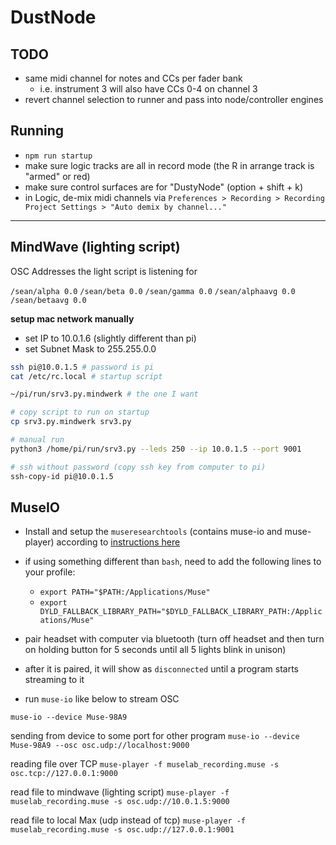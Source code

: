 # DustNode #

## TODO

* same midi channel for notes and CCs per fader bank
  - i.e. instrument 3 will also have CCs 0-4 on channel 3
* revert channel selection to runner and pass into node/controller engines

## Running

* `npm run startup`
* make sure logic tracks are all in record mode (the R in arrange track is "armed" or red)
* make sure control surfaces are for "DustyNode" (option + shift + k)
* in Logic, de-mix midi channels via `Preferences > Recording > Recording Project Settings > "Auto demix by channel..."`

---

## MindWave (lighting script) ##

OSC Addresses the light script is listening for

`/sean/alpha 0.0`
`/sean/beta 0.0`
`/sean/gamma 0.0`
`/sean/alphaavg 0.0`
`/sean/betaavg 0.0`

**setup mac network manually**

* set IP to 10.0.1.6 (slightly different than pi)
* set Subnet Mask to 255.255.0.0

```sh
ssh pi@10.0.1.5 # password is pi
cat /etc/rc.local # startup script

~/pi/run/srv3.py.mindwerk # the one I want

# copy script to run on startup
cp srv3.py.mindwerk srv3.py

# manual run
python3 /home/pi/run/srv3.py --leds 250 --ip 10.0.1.5 --port 9001

# ssh without password (copy ssh key from computer to pi)
ssh-copy-id pi@10.0.1.5
```

## MuseIO ##

* Install and setup the `museresearchtools` (contains muse-io and muse-player) according to [instructions here](http://developer.choosemuse.com/tools/mac-tools)
* if using something different than `bash`, need to add the following lines to your profile:
  - `export PATH="$PATH:/Applications/Muse"`
  - `export DYLD_FALLBACK_LIBRARY_PATH="$DYLD_FALLBACK_LIBRARY_PATH:/Applications/Muse"`

* pair headset with computer via bluetooth (turn off headset and then turn on holding button for 5 seconds until all 5 lights blink in unison)
* after it is paired, it will show as `disconnected` until a program starts streaming to it
* run `muse-io` like below to stream OSC

`muse-io --device Muse-98A9`

sending from device to some port for other program
`muse-io --device Muse-98A9 --osc osc.udp://localhost:9000`

reading file over TCP
`muse-player -f muselab_recording.muse -s osc.tcp://127.0.0.1:9000`

read file to mindwave (lighting script)
`muse-player -f muselab_recording.muse -s osc.udp://10.0.1.5:9000`

read file to local Max (udp instead of tcp)
`muse-player -f muselab_recording.muse -s osc.udp://127.0.0.1:9001`